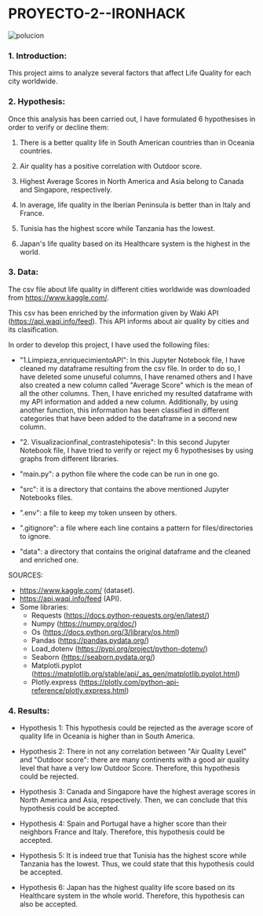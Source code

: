 # PROYECTO-2--IRONHACK

![polucion](https://github.com/Lydia-Arocena/PROYECTO-2-APIS/blob/main/POLUCION.png.jpg)

### 1. Introduction:
This project aims to analyze several factors that affect Life Quality for each city worldwide. 


### 2. Hypothesis:
Once this analysis has been carried out, I have formulated 6 hypothesises in order to verify or decline them:
1. There is a better quality life in South American countries than in Oceania countries.

2. Air quality has a positive correlation with Outdoor score.

3. Highest Average Scores in North America and Asia belong to  Canada and Singapore, respectively.

4. In average, life quality in the Iberian Peninsula is better than in Italy and France.

5. Tunisia has the highest score while Tanzania has the lowest.

6. Japan's life quality based on its Healthcare system is the highest in the world.

### 3. Data:
The csv file about life quality in different cities worldwide was downloaded from https://www.kaggle.com/.

This csv has been enriched by the information given by Waki API (https://api.waqi.info/feed). This API informs about air quality by cities and its clasification.

In order to develop this project, I have used the following files:
- "1.Limpieza_enriquecimientoAPI": In this Jupyter Notebook file, I have cleaned my dataframe resulting from the csv file. In order to do so, I have deleted some unuseful columns, I have renamed others and I have also created a new column called "Average Score" which is the mean of all the other columns.
    Then, I have enriched my resulted dataframe with my API information and added a new column. Additionally, by using another function, this information has been classified in different categories that have been added to the dataframe in a second new column.

- "2. Visualizacionfinal_contrastehipotesis": In this second Jupyter Notebook file, I have tried to verify or reject my 6  hypothesises by using graphs from different libraries.

- "main.py": a python file where the code can be run in one go.

- "src": it is a directory that contains the above mentioned Jupyter Notebooks files.

 - ".env": a file to keep my token unseen by others.

- ".gitignore": a file where each line contains a pattern for files/directories to ignore.

- "data": a directory that contains the original dataframe and the cleaned and enriched one.

SOURCES:
- https://www.kaggle.com/ (dataset).
- https://api.waqi.info/feed (API).
- Some libraries:
     - Requests (https://docs.python-requests.org/en/latest/)
    - Numpy (https://numpy.org/doc/)
    - Os (https://docs.python.org/3/library/os.html)
    - Pandas (https://pandas.pydata.org/)
    - Load_dotenv (https://pypi.org/project/python-dotenv/)
    - Seaborn (https://seaborn.pydata.org/)
    - Matplotli.pyplot (https://matplotlib.org/stable/api/_as_gen/matplotlib.pyplot.html)
    - Plotly.express (https://plotly.com/python-api-reference/plotly.express.html)


 
### 4. Results:

- Hypothesis 1: This hypothesis could be rejected as the average score of quality life in Oceania  is higher than in South America.

- Hypothesis 2: There in not any correlation between "Air Quality Level" and "Outdoor score": there are many continents with a good air quality level that have a very low Outdoor Score. Therefore, this hypothesis could be rejected.

- Hypothesis 3: Canada and Singapore have the highest average scores in North America and Asia, respectively. Then, we can conclude that this hypothesis could be accepted.

- Hypothesis 4: Spain and Portugal have a higher score than their neighbors France and Italy. Therefore, this hypothesis could be accepted. 

- Hypothesis 5:  It is indeed true that Tunisia has the highest score while Tanzania has the lowest. Thus, we could state that this hypothesis could be accepted.

- Hypothesis 6: Japan has the highest quality life score based on its Healthcare system in the whole world. Therefore, this hypothesis can also be accepted.
